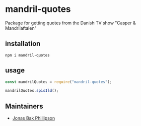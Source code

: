 # mandril-quotes

Package for getting quotes from the Danish TV show "Casper & Mandrilaftalen"

## installation

`npm i mandril-quotes`

## usage

```JavaScript
const mandrilQuotes = require("mandril-quotes");

mandrilQuotes.spisIld();
```

## Maintainers

- [Jonas Bak Phillipson](https://github.com/jbakchr)
